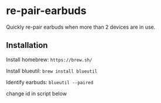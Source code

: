 # re-pair-earbuds
Quickly re-pair earbuds when more than 2 devices are in use.

## Installation

Install homebrew:
`https://brew.sh/`

Install blueutil:
`brew install blueutil`

Identify earbuds:
`blueutil --paired`

change id in script below
